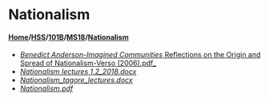 # Nationalism
#### [Home](../../../..)/[HSS](../../..)/[101B](../..)/[MS18](..)/[Nationalism]()
- [_Benedict Anderson-Imagined Communities_ Reflections on the Origin and Spread of Nationalism-Verso (2006).pdf_](Benedict%20Anderson-Imagined%20Communities_%20Reflections%20on%20the%20Origin%20and%20Spread%20of%20Nationalism-Verso%20(2006).pdf)
- [_Nationalism lectures 1,2_2018.docx_](Nationalism%20lectures%201,2_2018.docx)
- [_Nationalism_tagore_lectures.docx_](Nationalism_tagore_lectures.docx)
- [_Nationalism.pdf_](Nationalism.pdf)
